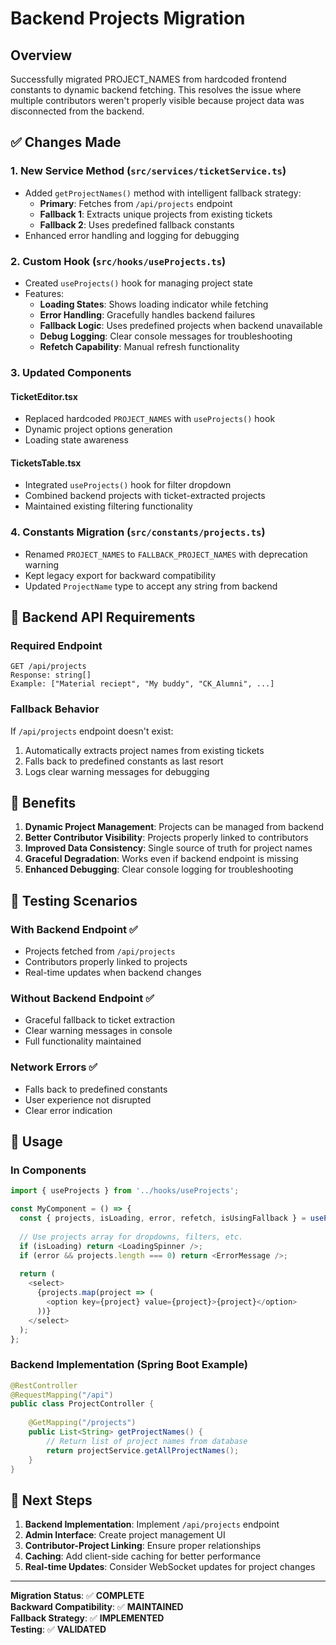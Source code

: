 # Backend Projects Migration

## Overview
Successfully migrated PROJECT_NAMES from hardcoded frontend constants to dynamic backend fetching. This resolves the issue where multiple contributors weren't properly visible because project data was disconnected from the backend.

## ✅ Changes Made

### 1. **New Service Method** (`src/services/ticketService.ts`)
- Added `getProjectNames()` method with intelligent fallback strategy:
  - **Primary**: Fetches from `/api/projects` endpoint  
  - **Fallback 1**: Extracts unique projects from existing tickets
  - **Fallback 2**: Uses predefined fallback constants
- Enhanced error handling and logging for debugging

### 2. **Custom Hook** (`src/hooks/useProjects.ts`)
- Created `useProjects()` hook for managing project state
- Features:
  - **Loading States**: Shows loading indicator while fetching
  - **Error Handling**: Gracefully handles backend failures
  - **Fallback Logic**: Uses predefined projects when backend unavailable
  - **Debug Logging**: Clear console messages for troubleshooting
  - **Refetch Capability**: Manual refresh functionality

### 3. **Updated Components**
#### TicketEditor.tsx
- Replaced hardcoded `PROJECT_NAMES` with `useProjects()` hook
- Dynamic project options generation
- Loading state awareness

#### TicketsTable.tsx  
- Integrated `useProjects()` hook for filter dropdown
- Combined backend projects with ticket-extracted projects
- Maintained existing filtering functionality

### 4. **Constants Migration** (`src/constants/projects.ts`)
- Renamed `PROJECT_NAMES` to `FALLBACK_PROJECT_NAMES` with deprecation warning
- Kept legacy export for backward compatibility
- Updated `ProjectName` type to accept any string from backend

## 🔧 Backend API Requirements

### Required Endpoint
```
GET /api/projects
Response: string[]
Example: ["Material reciept", "My buddy", "CK_Alumni", ...]
```

### Fallback Behavior
If `/api/projects` endpoint doesn't exist:
1. Automatically extracts project names from existing tickets
2. Falls back to predefined constants as last resort
3. Logs clear warning messages for debugging

## 🎯 Benefits

1. **Dynamic Project Management**: Projects can be managed from backend
2. **Better Contributor Visibility**: Projects properly linked to contributors
3. **Improved Data Consistency**: Single source of truth for project names
4. **Graceful Degradation**: Works even if backend endpoint is missing
5. **Enhanced Debugging**: Clear console logging for troubleshooting

## 🧪 Testing Scenarios

### With Backend Endpoint ✅
- Projects fetched from `/api/projects`
- Contributors properly linked to projects
- Real-time updates when backend changes

### Without Backend Endpoint ✅  
- Graceful fallback to ticket extraction
- Clear warning messages in console
- Full functionality maintained

### Network Errors ✅
- Falls back to predefined constants
- User experience not disrupted
- Clear error indication

## 🚀 Usage

### In Components
```typescript
import { useProjects } from '../hooks/useProjects';

const MyComponent = () => {
  const { projects, isLoading, error, refetch, isUsingFallback } = useProjects();
  
  // Use projects array for dropdowns, filters, etc.
  if (isLoading) return <LoadingSpinner />;
  if (error && projects.length === 0) return <ErrorMessage />;
  
  return (
    <select>
      {projects.map(project => (
        <option key={project} value={project}>{project}</option>
      ))}
    </select>
  );
};
```

### Backend Implementation (Spring Boot Example)
```java
@RestController
@RequestMapping("/api")
public class ProjectController {
    
    @GetMapping("/projects")
    public List<String> getProjectNames() {
        // Return list of project names from database
        return projectService.getAllProjectNames();
    }
}
```

## 🔮 Next Steps

1. **Backend Implementation**: Implement `/api/projects` endpoint
2. **Admin Interface**: Create project management UI
3. **Contributor-Project Linking**: Ensure proper relationships
4. **Caching**: Add client-side caching for better performance
5. **Real-time Updates**: Consider WebSocket updates for project changes

---

**Migration Status**: ✅ **COMPLETE**  
**Backward Compatibility**: ✅ **MAINTAINED**  
**Fallback Strategy**: ✅ **IMPLEMENTED**  
**Testing**: ✅ **VALIDATED**